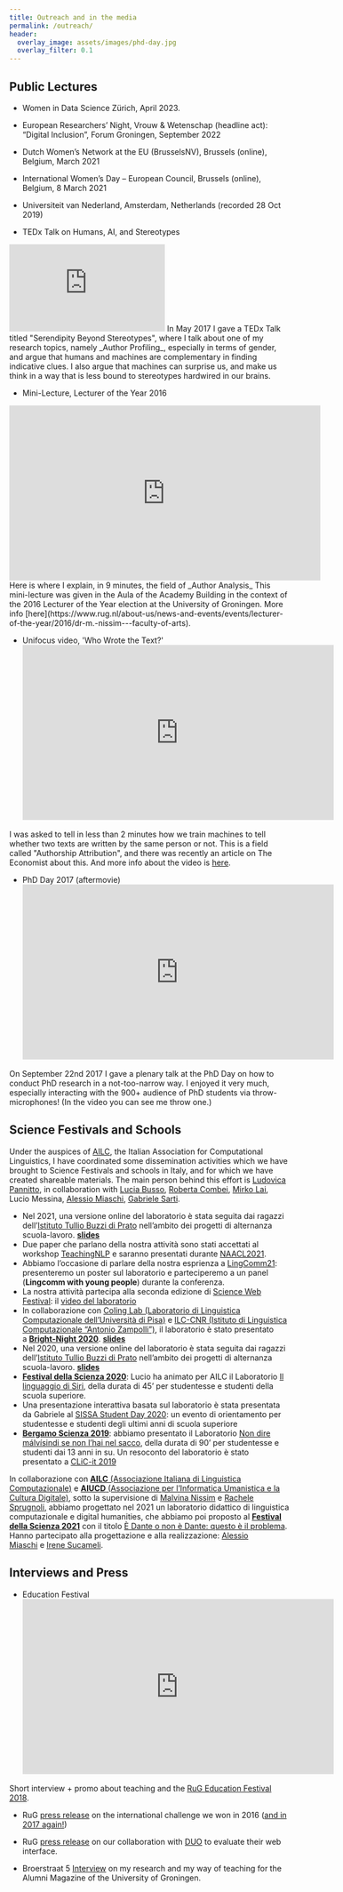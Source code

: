 ```yaml
---
title: Outreach and in the media
permalink: /outreach/
header:
  overlay_image: assets/images/phd-day.jpg
  overlay_filter: 0.1
---
```

## Public Lectures

* Women in Data Science Zürich, April 2023.
* European Researchers’ Night, Vrouw & Wetenschap (headline act): “Digital Inclusion”, Forum Groningen, September 2022
* Dutch Women’s Network at the EU (BrusselsNV), Brussels (online), Belgium, March 2021
* International Women’s Day – European Council, Brussels (online), Belgium, 8 March 2021
* Universiteit van Nederland, Amsterdam, Netherlands (recorded 28 Oct 2019)

* TEDx Talk on Humans, AI, and Stereotypes
<iframe src="https://www.youtube.com/embed/NcyTQK-FaMM" width="280" height="157" frameborder="0"> </iframe>
In May 2017 I gave a TEDx Talk titled "Serendipity Beyond Stereotypes", 
where I talk about one of my research topics, namely _Author Profiling_, 
especially in terms of gender, and argue that humans and machines are complementary in finding indicative clues. 
I also argue that machines can surprise us, and make us think in a way that is less bound to stereotypes hardwired in our brains. 

* Mini-Lecture, Lecturer of the Year 2016
<iframe src="https://www.youtube.com/embed/pBYdGZREvtw" width="560" height="315" frameborder="0"> </iframe>
Here is where I explain, in 9 minutes, the field of _Author Analysis_ This mini-lecture was given in the Aula of the Academy Building in the context of the 2016 Lecturer of the Year election at the University of Groningen. More info [here](https://www.rug.nl/about-us/news-and-events/events/lecturer-of-the-year/2016/dr-m.-nissim---faculty-of-arts).


* Unifocus video, 'Who Wrote the Text?'
  <iframe src="https://www.youtube.com/embed/CWii8QD92A8" width="560" height="315" frameborder="0"> </iframe>
I was asked to tell in less than 2 minutes how we train machines to tell whether two texts are written by the same person or not. This is a field called "Authorship Attribution", and there was recently an article on The Economist about this. And more info about the video is [here](https://www.rug.nl/about-us/news-and-events/news/archief2017/nieuwsberichten/0301-unifocusnissim).

* PhD Day 2017 (aftermovie)
  <iframe src="https://videopress.com/v/5sinTYDs" width="560" height="315" frameborder="0"> </iframe>
On September 22nd 2017 I gave a plenary talk at the PhD Day on how to conduct PhD research in a not-too-narrow way. I enjoyed it very much, especially interacting with the 900+ audience of PhD students via throw-microphones! (In the video you can see me throw one.) 

## Science Festivals and Schools

Under the auspices of [AILC](https://www.ai-lc.it), the Italian Association for Computational Linguistics, I have coordinated some dissemination activities which we have brought to Science Festivals and schools in Italy, and for which we have created shareable materials. The main person behind this effort is [Ludovica Pannitto](https://www.ellepannitto.it/), in collaboration with [Lucia Busso](https://research.aston.ac.uk/en/persons/lucia-busso), [Roberta Combei](https://twitter.com/robertacombei), [Mirko Lai](http://www.di.unito.it/~lai/), Lucio Messina, [Alessio Miaschi](http://pages.di.unipi.it/miaschi/), [Gabriele Sarti](https://gsarti.com/).

- Nel 2021, una versione online del laboratorio è stata seguita dai ragazzi dell’[Istituto Tullio Buzzi di Prato](https://www.tulliobuzzi.edu.it/) nell’ambito dei progetti di alternanza scuola-lavoro. [**slides**](https://bit.ly/ailc-buzzi)
- Due paper che parlano della nostra attività sono stati accettati al workshop [TeachingNLP](https://sites.google.com/view/teaching-nlp-workshop/) e saranno presentati durante [NAACL2021](https://2021.naacl.org/).
- Abbiamo l’occasione di parlare della nostra esprienza a [LingComm21](https://lingcomm.org/conference/): presenteremo un poster sul laboratorio e parteciperemo a un panel (**Lingcomm with young people**) durante la conferenza.
- La nostra attività partecipa alla seconda edizione di [Science Web Festival](https://www.sciencewebfestival.it/): il [video del laboratorio](https://www.youtube.com/watch?v=HGTpAXXRkWA)
- In collaborazione con [Coling Lab (Laboratorio di Linguistica Computazionale dell’Università di Pisa)](http://colinglab.humnet.unipi.it/) e [ILC-CNR (Istituto di Linguistica Computazionale “Antonio Zampolli”)](http://www.ilc.cnr.it/), il laboratorio è stato presentato a [**Bright-Night 2020**](https://www.bright-night.it/ehi-siri-che-cose-la-linguistica-computazionale/). [**slides**](https://bit.ly/ailc-bright)
- Nel 2020, una versione online del laboratorio è stata seguita dai ragazzi dell’[Istituto Tullio Buzzi di Prato](https://www.tulliobuzzi.edu.it/) nell’ambito dei progetti di alternanza scuola-lavoro. [**slides**](https://bit.ly/ailc-buzzi)
- [**Festival della Scienza 2020**](http://www.festivalscienza.it/site/home.html): Lucio ha animato per AILC il Laboratorio [Il linguaggio di Siri](http://www.festivalscienza.it/site/home/programma-scuole/il-linguaggio-di-siri.html), della durata di 45’ per studentesse e studenti della scuola superiore.
- Una presentazione interattiva basata sul laboratorio è stata presentata da Gabriele al [SISSA Student Day 2020](https://www.sissa.it/it/calendar-event/student-day-2020): un evento di orientamento per studentesse e studenti degli ultimi anni di scuola superiore
- [**Bergamo Scienza 2019**](https://www.bergamoscienza.it/): abbiamo presentato il Laboratorio [Non dire málvísindi se non l’hai nel sacco](https://festival.bergamoscienza.it/it/calendario/53605/non-dire-m-lv-sindi-se-non-l-hai-nel-sacco?fbclid=IwAR1ULbVscgBjo0_qdO1HbVJMMLMEsnteJNwINNHbJw4IeFMqv4n5UFWdfGQ), della durata di 90’ per studentesse e studenti dai 13 anni in su. Un resoconto del laboratorio è stato presentato a [CLiC-it 2019](https://docs.google.com/presentation/d/1BdI4O2joVz_egEzoTHpLjsSCRKZCPD_mFihHmMK9QgI/edit?usp=sharing)

In collaborazione con [**AILC** (Associazione Italiana di Linguistica Computazionale)](http://www.ai-lc.it/) e [**AIUCD** (Associazione per l’Informatica Umanistica e la Cultura Digitale)](http://www.aiucd.it/), sotto la supervisione di [Malvina Nissim](https://malvinanissim.github.io/) e [Rachele Sprugnoli](https://personale.unipr.it/it/ugovdocenti/person/236480), abbiamo progettato nel 2021 un laboratorio didattico di linguistica computazionale e digital humanities, che abbiamo poi proposto al [**Festival della Scienza 2021**](http://festival2021.festivalscienza.it/site/home.html) con il titolo [È Dante o non è Dante: questo è il problema](http://festival2021.festivalscienza.it/contents/instance2/static/programma_21_def.pdf). Hanno partecipato alla progettazione e alla realizzazione: [Alessio Miaschi](http://pages.di.unipi.it/miaschi/) e [Irene Sucameli](http://for.unipi.it/irene_sucameli/).

## Interviews and Press

* Education Festival
  <iframe src="https://www.youtube.com/embed/xE2BBWwGPcU" width="560" height="315" frameborder="0"> </iframe>
Short interview + promo about teaching and the [RuG Education Festival 2018](https://www.rug.nl/about-us/news-and-events/events/calendar/2018/education-festival).

* RuG [press release](https://www.rug.nl/let/organization/actueel/nieuwsberichten-2016/2016-07-13-students-information-science-win-competition) on the international challenge we won in 2016 ([and in 2017 again!](http://pan.webis.de/clef17/pan17-web/author-profiling.html))
- RuG [press release](https://www.rug.nl/let/organization/letteren-en-samenleving/mogelijkheden/master-students-collaborate-with-duo-in-a-user-interface-evaluation-project) on our collaboration with [DUO](https://duo.nl/) to evaluate their web interface.

* Broerstraat 5
[Interview](https://www.rug.nl/alumni/stay-involved/broerstraat-5/pdf-los-per-nummer/broerstraat5-2017-1-22-docent-van-het-jaar.pdf) on my research and my way of teaching for the Alumni Magazine of the University of Groningen.
